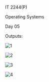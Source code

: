 IT 2244(P)

Operating Systems

Day 05

Outputs:

![1](https://github.com/user-attachments/assets/2c21b601-51f1-41aa-8639-5dcbf616b65e)

![2](https://github.com/user-attachments/assets/165e9ea2-ac8e-4634-b3dd-c0cbb2f397c0)

![3](https://github.com/user-attachments/assets/35ac0543-89f9-4ac3-a560-c78e143fe8f8)

![4](https://github.com/user-attachments/assets/39755005-a749-4373-9e3c-233df31ea9f2)
